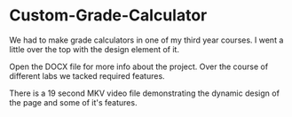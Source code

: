 # Custom-Grade-Calculator
We had to make grade calculators in one of my third year courses. I went a little over the top with the design element of it.

Open the DOCX file for more info about the project. Over the course of different labs we tacked required features.

There is a 19 second MKV video file demonstrating the dynamic design of the page and some of it's features.
